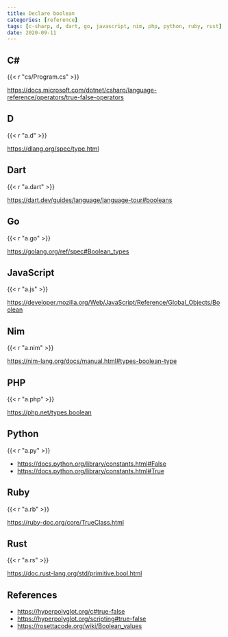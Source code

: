 ```yaml
---
title: Declare boolean
categories: [reference]
tags: [c-sharp, d, dart, go, javascript, nim, php, python, ruby, rust]
date: 2020-09-11
---
```


## C#

{{< r "cs/Program.cs" >}}

<https://docs.microsoft.com/dotnet/csharp/language-reference/operators/true-false-operators>

## D

{{< r "a.d" >}}

<https://dlang.org/spec/type.html>

## Dart

{{< r "a.dart" >}}

<https://dart.dev/guides/language/language-tour#booleans>

## Go

{{< r "a.go" >}}

<https://golang.org/ref/spec#Boolean_types>

## JavaScript

{{< r "a.js" >}}

<https://developer.mozilla.org/Web/JavaScript/Reference/Global_Objects/Boolean>

## Nim

{{< r "a.nim" >}}

<https://nim-lang.org/docs/manual.html#types-boolean-type>

## PHP

{{< r "a.php" >}}

<https://php.net/types.boolean>

## Python

{{< r "a.py" >}}

- <https://docs.python.org/library/constants.html#False>
- <https://docs.python.org/library/constants.html#True>

## Ruby

{{< r "a.rb" >}}

<https://ruby-doc.org/core/TrueClass.html>

## Rust

{{< r "a.rs" >}}

<https://doc.rust-lang.org/std/primitive.bool.html>

## References

- <https://hyperpolyglot.org/c#true-false>
- <https://hyperpolyglot.org/scripting#true-false>
- <https://rosettacode.org/wiki/Boolean_values>
